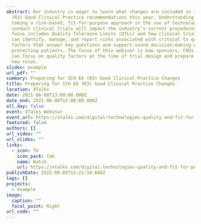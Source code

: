 ```yaml
---
abstract: Our industry is eager to learn what changes are included in ICH E6
  (R3) Good Clinical Practice recommendations this year. Understanding how
  taking a risk-based, fit-for-purpose approach in the use of technology to
  conduct clinical trials will impact the industry’s current procedures. A key
  focus includes Quality Tolerance Limits (QTLs) and how clinical trial teams
  can identify, manage, and report risks associated with critical to quality
  factors that answer key questions and support sound decision-making while
  protecting patients. The focus of this webinar is how sponsors, CROs and sites
  can focus on quality factors at the time of trial design and prepare for these
  new rules.
slides: example
url_pdf: ""
summary: Preparing for ICH E6 (R3) Good Clinical Practice Changes
title: Preparing for ICH E6 (R3) Good Clinical Practice Changes
location: XTalks
date: 2021-06-08T13:00:00.000Z
date_end: 2021-06-08T15:00:00.000Z
all_day: false
event: XTalks Webinar
event_url: https://xtalks.com/digital-technologies-quality-and-fit-for-purpose-key-changes-in-the-ich-e6r3-good-clinical-practice-2776/
featured: false
authors: []
url_video: ""
url_slides: ""
links:
  - icon: TV
    icon_pack: fab
    name: Watch
    url: https://xtalks.com/digital-technologies-quality-and-fit-for-purpose-key-changes-in-the-ich-e6r3-good-clinical-practice-2776/
publishDate: 2022-08-05T15:21:10.684Z
tags: []
projects:
  - example
image:
  caption: ""
  focal_point: Right
url_code: ""
---
```

